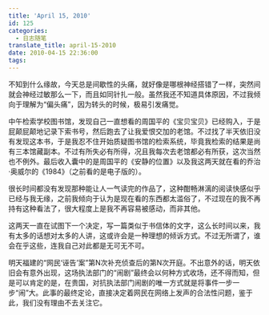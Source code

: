 ```yaml
---
title: 'April 15, 2010'
id: 125
categories:
  - 日志随笔
translate_title: april-15-2010
date: 2010-04-15 22:36:00
tags:
---
```


不知到什么缘故，今天总是间歇性的头痛，就好像是哪根神经搭错了一样，突然间就会神经过敏那么一下，而且如同针扎一般。虽然我还不知道具体原因，不过我倾向于理解为“偏头痛”，因为转头的时候，极易引发痛觉。

中午检索学校图书馆，发现自己一直想看的周国平的《宝贝宝贝》已经购入，于是屁颠屁颠地记录下索书号，然后跑去了让我爱恨交加的老馆。不过找了半天依旧没有发现这本书，于是我忍不住开始质疑图书馆的检索系统，毕竟我检索的结果是尚有三本馆藏副本。不过有所失必有所得，况且我每次去老馆都必有所获，这次当然也不例外。最后收入囊中的是周国平的《安静的位置》以及我这两天就在看的乔治·奥威尔的《1984》（之前看的是电子版的）。

很长时间都没有发现那种能让人一气读完的作品了，这种酣畅淋漓的阅读快感似乎已经与我无缘，之前我倾向于认为是现在看的东西都太滥俗了，不过现在的我不再持有这种看法了，很大程度上是我不再容易被感动，而非其他。

这两天一直在试图下一个决定，写一篇类似于书信体的文字，这么长时间以来，我有太多的话想对太多的人讲，这或许会是一种理想的倾诉方式。不过无所谓了，谁会在乎这些，连我自己对此都是无可无不可。

明天福建的“网民‘诬告’案”第N次补充侦查后的第N次开庭。不出意外的话，明天依旧会有意外出现，这场执法部门的“闹剧”最终会以何种方式收场，还不得而知，但是可以肯定的是，在贵国，对抗执法部门闹剧的唯一方式就是将事件一步一步“闹”大。此事的最终定论，直接决定着网民在网络上发声的合法性问题，鉴于此，我们没有理由不去关注它。